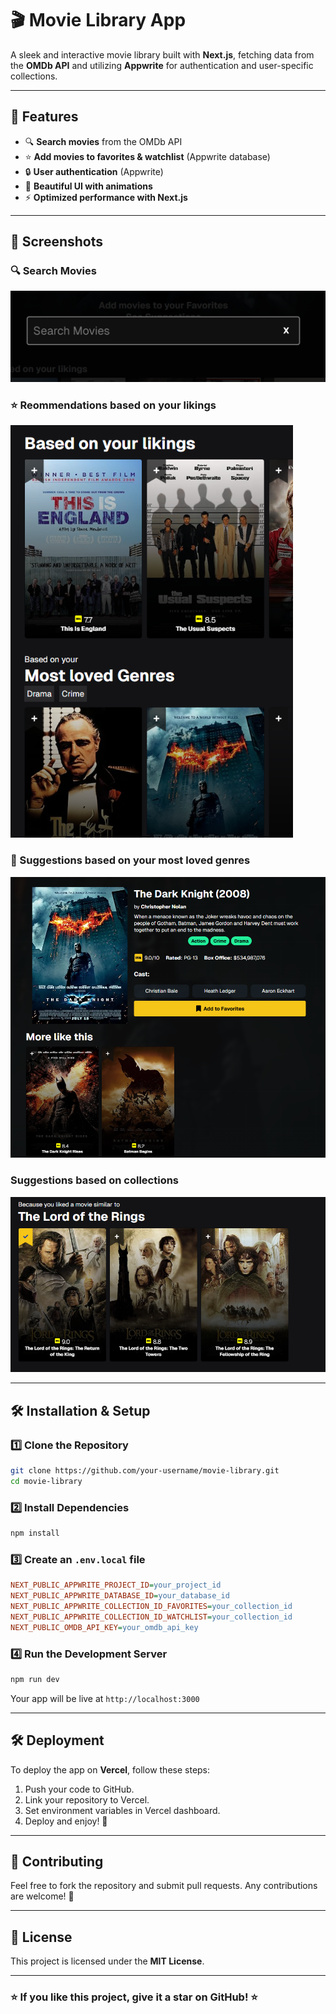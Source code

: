 # 🎬 Movie Library App

A sleek and interactive movie library built with **Next.js**, fetching data from the **OMDb API** and utilizing **Appwrite** for authentication and user-specific collections.

---

## 🚀 Features

- 🔍 **Search movies** from the OMDb API
- ⭐ **Add movies to favorites & watchlist** (Appwrite database)
- 🔒 **User authentication** (Appwrite)
- 🎨 **Beautiful UI with animations**
- ⚡ **Optimized performance with Next.js**

---

## 📸 Screenshots

### 🔍 Search Movies
![Search Screenshot](./screenshots/s1.png)

### ⭐ Reommendations based on your likings
![Favorites Screenshot](./screenshots/s2.png)

### 🎥 Suggestions based on your most loved genres
![Watchlist Screenshot](./screenshots/s3.png)

### Suggestions based on collections
![Auth Screenshot](./screenshots/image.png)

---

## 🛠️ Installation & Setup

### 1️⃣ Clone the Repository
```bash
git clone https://github.com/your-username/movie-library.git
cd movie-library
```

### 2️⃣ Install Dependencies
```bash
npm install
```

### 3️⃣ Create an `.env.local` file
```ini
NEXT_PUBLIC_APPWRITE_PROJECT_ID=your_project_id
NEXT_PUBLIC_APPWRITE_DATABASE_ID=your_database_id
NEXT_PUBLIC_APPWRITE_COLLECTION_ID_FAVORITES=your_collection_id
NEXT_PUBLIC_APPWRITE_COLLECTION_ID_WATCHLIST=your_collection_id
NEXT_PUBLIC_OMDB_API_KEY=your_omdb_api_key
```

### 4️⃣ Run the Development Server
```bash
npm run dev
```

Your app will be live at `http://localhost:3000`

---

## 🛠️ Deployment
To deploy the app on **Vercel**, follow these steps:
1. Push your code to GitHub.
2. Link your repository to Vercel.
3. Set environment variables in Vercel dashboard.
4. Deploy and enjoy! 🚀

---

## 🤝 Contributing
Feel free to fork the repository and submit pull requests. Any contributions are welcome! 💙

---

## 📜 License
This project is licensed under the **MIT License**.

---

### ⭐ If you like this project, give it a star on GitHub! ⭐

